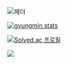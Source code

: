 ![헤더](https://capsule-render.vercel.app/api?type=soft&height=300&color=gradient&text=백엔드개발자%20전경민&section=header&fontAlign=49&descSize=-1&fontSize=70)

[![gyungmin stats](https://github-readme-stats.vercel.app/api?username=wjsrudals411)](https://github.com/anuraghazra/github-readme-stats)

[![Solved.ac
프로필](http://mazassumnida.wtf/api/v2/generate_badge?boj={wjsrudals411})](https://solved.ac/{handle})


<a href="https://hits.seeyoufarm.com"><img src="https://hits.seeyoufarm.com/api/count/incr/badge.svg?url=https%3A%2F%2Fgithub.com%2Fwjsrudals411&count_bg=%2379C83D&title_bg=%23555555&icon=&icon_color=%23E7E7E7&title=hits&edge_flat=false"/></a>
